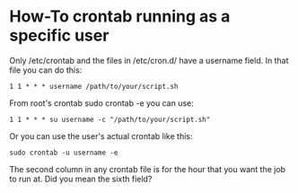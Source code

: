 # How-To crontab running as a specific user

Only /etc/crontab and the files in /etc/cron.d/ have a username field. In that file you can do this:
```
1 1 * * * username /path/to/your/script.sh
```
From root's crontab sudo crontab -e you can use:
```
1 1 * * * su username -c "/path/to/your/script.sh"
```
Or you can use the user's actual crontab like this:
```
sudo crontab -u username -e
```
The second column in any crontab file is for the hour that you want the job to run at. Did you mean the sixth field?